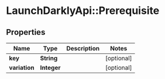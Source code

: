 # LaunchDarklyApi::Prerequisite

## Properties
Name | Type | Description | Notes
------------ | ------------- | ------------- | -------------
**key** | **String** |  | [optional] 
**variation** | **Integer** |  | [optional] 


